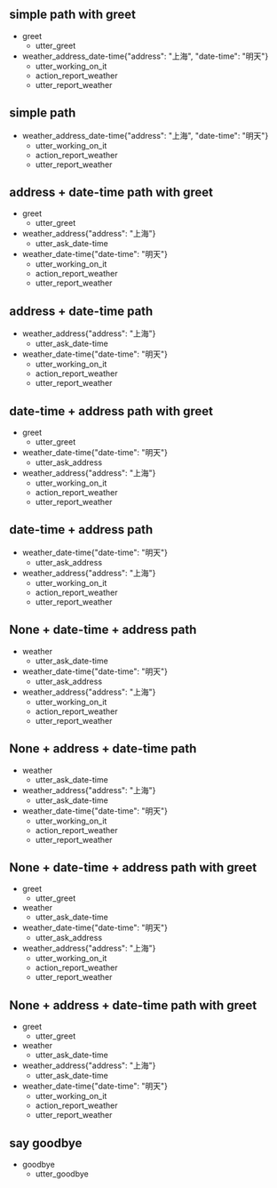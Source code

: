 ## simple path with greet
* greet
  - utter_greet
* weather_address_date-time{"address": "上海", "date-time": "明天"}
  - utter_working_on_it
  - action_report_weather
  - utter_report_weather

## simple path
* weather_address_date-time{"address": "上海", "date-time": "明天"}
  - utter_working_on_it
  - action_report_weather
  - utter_report_weather

## address + date-time path with greet
* greet
  - utter_greet
* weather_address{"address": "上海"}
  - utter_ask_date-time
* weather_date-time{"date-time": "明天"}
  - utter_working_on_it
  - action_report_weather
  - utter_report_weather

## address + date-time path
* weather_address{"address": "上海"}
  - utter_ask_date-time
* weather_date-time{"date-time": "明天"}
  - utter_working_on_it
  - action_report_weather
  - utter_report_weather

## date-time + address path with greet
* greet
  - utter_greet
* weather_date-time{"date-time": "明天"}
  - utter_ask_address
* weather_address{"address": "上海"}
  - utter_working_on_it
  - action_report_weather
  - utter_report_weather

## date-time + address path
* weather_date-time{"date-time": "明天"}
  - utter_ask_address
* weather_address{"address": "上海"}
  - utter_working_on_it
  - action_report_weather
  - utter_report_weather

## None + date-time + address path
* weather
  - utter_ask_date-time
* weather_date-time{"date-time": "明天"}
  - utter_ask_address
* weather_address{"address": "上海"}
  - utter_working_on_it
  - action_report_weather
  - utter_report_weather

## None + address + date-time path
* weather
  - utter_ask_date-time
* weather_address{"address": "上海"}
  - utter_ask_date-time
* weather_date-time{"date-time": "明天"}
  - utter_working_on_it
  - action_report_weather
  - utter_report_weather

## None + date-time + address path with greet
* greet
  - utter_greet
* weather
  - utter_ask_date-time
* weather_date-time{"date-time": "明天"}
  - utter_ask_address
* weather_address{"address": "上海"}
  - utter_working_on_it
  - action_report_weather
  - utter_report_weather

## None + address + date-time path with greet
* greet
  - utter_greet
* weather
  - utter_ask_date-time
* weather_address{"address": "上海"}
  - utter_ask_date-time
* weather_date-time{"date-time": "明天"}
  - utter_working_on_it
  - action_report_weather
  - utter_report_weather

## say goodbye
* goodbye
  - utter_goodbye